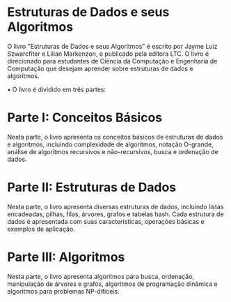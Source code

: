 # Estruturas de Dados e seus Algoritmos

O livro "Estruturas de Dados e seus Algoritmos" é escrito por Jayme Luiz Szwarcfiter e Lilian Markenzon, e publicado pela editora LTC. O livro é direcionado para estudantes de Ciência da Computação e Engenharia de Computação que desejam aprender sobre estruturas de dados e algoritmos.

• O livro é dividido em três partes:

# Parte I: Conceitos Básicos
Nesta parte, o livro apresenta os conceitos básicos de estruturas de dados e algoritmos, incluindo complexidade de algoritmos, notação O-grande, análise de algoritmos recursivos e não-recursivos, busca e ordenação de dados.

# Parte II: Estruturas de Dados
Nesta parte, o livro apresenta diversas estruturas de dados, incluindo listas encadeadas, pilhas, filas, árvores, grafos e tabelas hash. Cada estrutura de dados é apresentada com suas características, operações básicas e exemplos de aplicação.

# Parte III: Algoritmos
Nesta parte, o livro apresenta algoritmos para busca, ordenação, manipulação de árvores e grafos, algoritmos de programação dinâmica e algoritmos para problemas NP-difíceis.

